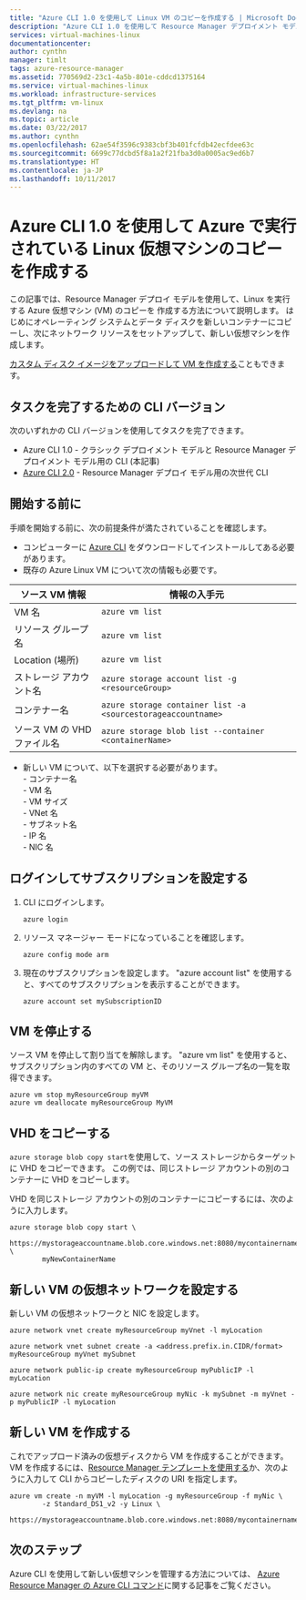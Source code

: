 ```yaml
---
title: "Azure CLI 1.0 を使用して Linux VM のコピーを作成する | Microsoft Docs"
description: "Azure CLI 1.0 を使用して Resource Manager デプロイメント モデルに Azure Linux 仮想マシンのコピーを作成する方法を説明します"
services: virtual-machines-linux
documentationcenter: 
author: cynthn
manager: timlt
tags: azure-resource-manager
ms.assetid: 770569d2-23c1-4a5b-801e-cddcd1375164
ms.service: virtual-machines-linux
ms.workload: infrastructure-services
ms.tgt_pltfrm: vm-linux
ms.devlang: na
ms.topic: article
ms.date: 03/22/2017
ms.author: cynthn
ms.openlocfilehash: 62ae54f3596c9383cbf3b401fcfdb42ecfdee63c
ms.sourcegitcommit: 6699c77dcbd5f8a1a2f21fba3d0a0005ac9ed6b7
ms.translationtype: HT
ms.contentlocale: ja-JP
ms.lasthandoff: 10/11/2017
---
```

# <a name="create-a-copy-of-a-linux-virtual-machine-running-on-azure-with-the-azure-cli-10"></a>Azure CLI 1.0 を使用して Azure で実行されている Linux 仮想マシンのコピーを作成する
この記事では、Resource Manager デプロイ モデルを使用して、Linux を実行する Azure 仮想マシン (VM) のコピーを 作成する方法について説明します。 はじめにオペレーティング システムとデータ ディスクを新しいコンテナーにコピーし、次にネットワーク リソースをセットアップして、新しい仮想マシンを作成します。

[カスタム ディスク イメージをアップロードして VM を作成する](upload-vhd.md?toc=%2fazure%2fvirtual-machines%2flinux%2ftoc.json)こともできます。

## <a name="cli-versions-to-complete-the-task"></a>タスクを完了するための CLI バージョン
次のいずれかの CLI バージョンを使用してタスクを完了できます。

- Azure CLI 1.0 - クラシック デプロイメント モデルと Resource Manager デプロイメント モデル用の CLI (本記事)
- [Azure CLI 2.0](copy-vm.md?toc=%2fazure%2fvirtual-machines%2flinux%2ftoc.json) - Resource Manager デプロイ モデル用の次世代 CLI

## <a name="before-you-begin"></a>開始する前に
手順を開始する前に、次の前提条件が満たされていることを確認します。

* コンピューターに [Azure CLI](../../cli-install-nodejs.md) をダウンロードしてインストールしてある必要があります。 
* 既存の Azure Linux VM について次の情報も必要です。

| ソース VM 情報 | 情報の入手元 |
| --- | --- |
| VM 名 |`azure vm list` |
| リソース グループ名 |`azure vm list` |
| Location (場所) |`azure vm list` |
| ストレージ アカウント名 |`azure storage account list -g <resourceGroup>` |
| コンテナー名 |`azure storage container list -a <sourcestorageaccountname>` |
| ソース VM の VHD ファイル名 |`azure storage blob list --container <containerName>` |

* 新しい VM について、以下を選択する必要があります。   <br> - コンテナー名    <br> - VM 名    <br> - VM サイズ    <br> - VNet 名    <br> - サブネット名    <br> - IP 名    <br> - NIC 名

## <a name="login-and-set-your-subscription"></a>ログインしてサブスクリプションを設定する
1. CLI にログインします。

    ```azurecli
    azure login
    ```
2. リソース マネージャー モードになっていることを確認します。

    ```azurecli
    azure config mode arm
    ```
3. 現在のサブスクリプションを設定します。 "azure account list" を使用すると、すべてのサブスクリプションを表示することができます。

    ```azurecli
    azure account set mySubscriptionID
    ```

## <a name="stop-the-vm"></a>VM を停止する
ソース VM を停止して割り当てを解除します。 "azure vm list" を使用すると、サブスクリプション内のすべての VM と、そのリソース グループ名の一覧を取得できます。

```azurecli
azure vm stop myResourceGroup myVM
azure vm deallocate myResourceGroup MyVM
```


## <a name="copy-the-vhd"></a>VHD をコピーする
`azure storage blob copy start`を使用して、ソース ストレージからターゲットに VHD をコピーできます。 この例では、同じストレージ アカウントの別のコンテナーに VHD をコピーします。

VHD を同じストレージ アカウントの別のコンテナーにコピーするには、次のように入力します。

```azurecli
azure storage blob copy start \
        https://mystorageaccountname.blob.core.windows.net:8080/mycontainername/myVHD.vhd \
        myNewContainerName
```

## <a name="set-up-the-virtual-network-for-your-new-vm"></a>新しい VM の仮想ネットワークを設定する
新しい VM の仮想ネットワークと NIC を設定します。 

```azurecli
azure network vnet create myResourceGroup myVnet -l myLocation

azure network vnet subnet create -a <address.prefix.in.CIDR/format> myResourceGroup myVnet mySubnet

azure network public-ip create myResourceGroup myPublicIP -l myLocation

azure network nic create myResourceGroup myNic -k mySubnet -m myVnet -p myPublicIP -l myLocation
```


## <a name="create-the-new-vm"></a>新しい VM を作成する
これでアップロード済みの仮想ディスクから VM を作成することができます。VM を作成するには、[Resource Manager テンプレートを使用する](https://github.com/Azure/azure-quickstart-templates/tree/master/201-vm-from-specialized-vhd)か、次のように入力して CLI からコピーしたディスクの URI を指定します。

```azurecli
azure vm create -n myVM -l myLocation -g myResourceGroup -f myNic \
        -z Standard_DS1_v2 -y Linux \
        https://mystorageaccountname.blob.core.windows.net:8080/mycontainername/myVHD.vhd 
```



## <a name="next-steps"></a>次のステップ
Azure CLI を使用して新しい仮想マシンを管理する方法については、 [Azure Resource Manager の Azure CLI コマンド](../azure-cli-arm-commands.md)に関する記事をご覧ください。

